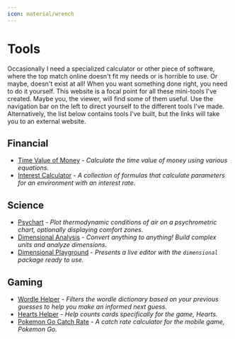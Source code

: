 ```yaml
---
icon: material/wrench
---
```

# Tools

Occasionally I need a specialized calculator or other piece of software, where the top match online doesn't fit my needs or is horrible to use. Or maybe, doesn't exist at all! When you want something done right, you need to do it yourself. This website is a focal point for all these mini-tools I've created. Maybe you, the viewer, will find some of them useful. Use the navigation bar on the left to direct yourself to the different tools I've made. Alternatively, the list below contains tools I've built, but the links will take you to an external website.

## Financial

- [Time Value of Money](https://tools.nicfv.com/tvm/) - *Calculate the time value of money using various equations.*
- [Interest Calculator](https://tools.nicfv.com/interest/) - *A collection of formulas that calculate parameters for an environment with an interest rate.*

## Science

- [Psychart](https://psychart.nicfv.com/) - *Plot thermodynamic conditions of air on a psychrometric chart, optionally displaying comfort zones.*
- [Dimensional Analysis](https://tools.nicfv.com/dimensional/) - *Convert anything to anything! Build complex units and analyze dimensions.*
- [Dimensional Playground](https://tools.nicfv.com/dimensional-playground/) - *Presents a live editor with the `dimensional` package ready to use.*

## Gaming

- [Wordle Helper](https://tools.nicfv.com/wordle/) - *Filters the wordle dictionary based on your previous guesses to help you make an informed next guess.*
- [Hearts Helper](https://tools.nicfv.com/hearts/) - *Help counts cards specifically for the game, Hearts.*
- [Pokemon Go Catch Rate](https://tools.nicfv.com/pokemon-go/) - *A catch rate calculator for the mobile game, Pokemon Go.*
